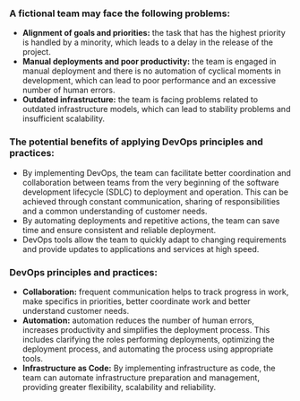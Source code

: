 ### A fictional team may face the following problems:
- **Alignment of goals and priorities:** the task that has the highest priority is handled by a minority, which leads to a delay in the release of the project.
- **Manual deployments and poor productivity:** the team is engaged in manual deployment and there is no automation of cyclical moments in development, which can lead to poor performance and an excessive number of human errors.
- **Outdated infrastructure:** the team is facing problems related to outdated infrastructure models, which can lead to stability problems and insufficient scalability.

### The potential benefits of applying DevOps principles and practices:
- By implementing DevOps, the team can facilitate better coordination and collaboration between teams from the very beginning of the software development lifecycle (SDLC) to deployment and operation. This can be achieved through constant communication, sharing of responsibilities and a common understanding of customer needs.
- By automating deployments and repetitive actions, the team can save time and ensure consistent and reliable deployment.
- DevOps tools allow the team to quickly adapt to changing requirements and provide updates to applications and services at high speed.

### DevOps principles and practices:
- **Collaboration:** frequent communication helps to track progress in work, make specifics in priorities, better coordinate work and better understand customer needs. 
- **Automation:** automation reduces the number of human errors, increases productivity and simplifies the deployment process. This includes clarifying the roles performing deployments, optimizing the deployment process, and automating the process using appropriate tools.
- **Infrastructure as Code:** By implementing infrastructure as code, the team can automate infrastructure preparation and management, providing greater flexibility, scalability and reliability.
